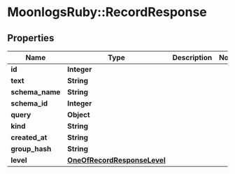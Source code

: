 # MoonlogsRuby::RecordResponse

## Properties
Name | Type | Description | Notes
------------ | ------------- | ------------- | -------------
**id** | **Integer** |  | 
**text** | **String** |  | 
**schema_name** | **String** |  | 
**schema_id** | **Integer** |  | 
**query** | **Object** |  | 
**kind** | **String** |  | 
**created_at** | **String** |  | 
**group_hash** | **String** |  | 
**level** | [**OneOfRecordResponseLevel**](OneOfRecordResponseLevel.md) |  | 

